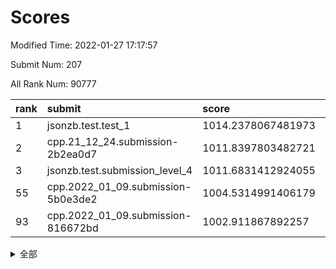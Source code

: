 # Scores

Modified Time: 2022-01-27 17:17:57

Submit Num: 207

All Rank Num: 90777

| rank |               submit               |       score        |       sigma        | pk_num |
| :--- | :--------------------------------- | :----------------- | :----------------- | :----- |
| 1    | jsonzb.test.test_1                 | 1014.2378067481973 | 0.8359216149267226 | 1755   |
| 2    | cpp.21_12_24.submission-2b2ea0d7   | 1011.8397803482721 | 0.7940538854845193 | 1755   |
| 3    | jsonzb.test.submission_level_4     | 1011.6831412924055 | 0.7790198339871206 | 1751   |
| 55   | cpp.2022_01_09.submission-5b0e3de2 | 1004.5314991406179 | 0.718097488808304  | 1753   |
| 93   | cpp.2022_01_09.submission-816672bd | 1002.911867892257  | 0.7035510753666926 | 1753   |


<details>
<summary>全部</summary>

| rank |                 submit                 |       score        |       sigma        | pk_num |
| :--- | :------------------------------------- | :----------------- | :----------------- | :----- |
| 1    | jsonzb.test.test_1                     | 1014.2378067481973 | 0.8359216149267226 | 1755   |
| 2    | cpp.21_12_24.submission-2b2ea0d7       | 1011.8397803482721 | 0.7940538854845193 | 1755   |
| 3    | jsonzb.test.submission_level_4         | 1011.6831412924055 | 0.7790198339871206 | 1751   |
| 4    | gobigger.level_3.submission_level_3_31 | 1011.5238100608937 | 0.7726907022893329 | 1752   |
| 5    | gobigger.level_3.submission_level_3_2  | 1011.5064528078507 | 0.7855098878735858 | 1752   |
| 6    | gobigger.level_3.submission_level_3_9  | 1011.4878415694419 | 0.784595019989169  | 1755   |
| 7    | gobigger.level_3.submission_level_3_8  | 1011.413869059854  | 0.7715482412995339 | 1752   |
| 8    | gobigger.level_3.submission_level_3_4  | 1011.0533686974106 | 0.7792037477171782 | 1754   |
| 9    | gobigger.level_3.submission_level_3_42 | 1010.9485656049194 | 0.771291094751316  | 1755   |
| 10   | gobigger.level_3.submission_level_3_16 | 1010.8638407738182 | 0.7763790706648069 | 1758   |
| 11   | gobigger.level_3.submission_level_3_39 | 1010.8141774005304 | 0.7505667408998424 | 1756   |
| 12   | gobigger.level_3.submission_level_3_34 | 1010.6973525175106 | 0.74387783541354   | 1753   |
| 13   | gobigger.level_3.submission_level_3_35 | 1010.6349524582763 | 0.7526560805087008 | 1758   |
| 14   | gobigger.level_3.submission_level_3_30 | 1010.6327590923219 | 0.7711576782842602 | 1751   |
| 15   | gobigger.level_3.submission_level_3_6  | 1010.6161123418123 | 0.7681480066061376 | 1757   |
| 16   | gobigger.level_3.submission_level_3_5  | 1010.5816325078487 | 0.7680585876276784 | 1754   |
| 17   | gobigger.level_3.submission_level_3_23 | 1010.5612985703473 | 0.7497915380557221 | 1756   |
| 18   | gobigger.level_3.submission_level_3_32 | 1010.4919749454328 | 0.7716134952887307 | 1756   |
| 19   | gobigger.level_3.submission_level_3_21 | 1010.488519548949  | 0.7667212735616852 | 1748   |
| 20   | gobigger.level_3.submission_level_3_49 | 1010.4410012628653 | 0.7781055941465782 | 1754   |
| 21   | gobigger.level_3.submission_level_3_20 | 1010.4345099371347 | 0.7677644346032858 | 1752   |
| 22   | gobigger.level_3.submission_level_3_29 | 1010.4298850730366 | 0.7533814118293304 | 1752   |
| 23   | gobigger.level_3.submission_level_3_13 | 1010.3047951169383 | 0.7737029322773785 | 1756   |
| 24   | gobigger.level_3.submission_level_3_27 | 1010.2750091663878 | 0.7719609232761238 | 1756   |
| 25   | gobigger.level_3.submission_level_3_33 | 1010.1662792837265 | 0.7621982428435959 | 1751   |
| 26   | gobigger.level_3.submission_level_3_37 | 1009.9987615767657 | 0.7577441593619332 | 1749   |
| 27   | gobigger.level_3.submission_level_3_0  | 1009.943278228356  | 0.7706590376970024 | 1753   |
| 28   | gobigger.level_3.submission_level_3_44 | 1009.9295588363351 | 0.7811138619687229 | 1751   |
| 29   | gobigger.level_3.submission_level_3_40 | 1009.8821452753546 | 0.7831109156460728 | 1750   |
| 30   | gobigger.level_3.submission_level_3_3  | 1009.840219555246  | 0.7479733371010936 | 1756   |
| 31   | gobigger.level_3.submission_level_3_48 | 1009.7709174500459 | 0.7860559999079982 | 1752   |
| 32   | gobigger.level_3.submission_level_3_38 | 1009.7400657649447 | 0.7548286165562604 | 1753   |
| 33   | gobigger.level_3.submission_level_3_10 | 1009.7101476433727 | 0.7594995487497129 | 1755   |
| 34   | gobigger.level_3.submission_level_3_15 | 1009.5954067342531 | 0.7448294799115082 | 1759   |
| 35   | gobigger.level_3.submission_level_3_28 | 1009.5867895629517 | 0.7616973766045334 | 1751   |
| 36   | gobigger.level_3.submission_level_3_41 | 1009.5790377239451 | 0.7550829717307938 | 1758   |
| 37   | gobigger.level_3.submission_level_3_14 | 1009.5439959133506 | 0.7594546691816674 | 1756   |
| 38   | gobigger.level_3.submission_level_3_12 | 1009.5158294434575 | 0.7614962973003758 | 1754   |
| 39   | gobigger.level_3.submission_level_3_17 | 1009.4779948302116 | 0.7505119116071151 | 1755   |
| 40   | gobigger.level_3.submission_level_3_11 | 1009.4720788783649 | 0.7338342954424365 | 1753   |
| 41   | gobigger.level_3.submission_level_3_25 | 1009.3867393863835 | 0.7559546908128764 | 1749   |
| 42   | gobigger.level_3.submission_level_3_1  | 1009.3569312521478 | 0.7484541325197206 | 1756   |
| 43   | gobigger.level_3.submission_level_3_47 | 1009.3345164203013 | 0.7480088114808026 | 1751   |
| 44   | gobigger.level_3.submission_level_3_22 | 1009.2323155801398 | 0.7570172361769867 | 1753   |
| 45   | gobigger.level_3.submission_level_3_24 | 1009.2171047128427 | 0.7309744548924251 | 1753   |
| 46   | gobigger.level_3.submission_level_3_26 | 1009.2024704576648 | 0.7517179515066181 | 1751   |
| 47   | gobigger.level_3.submission_level_3_18 | 1009.179709814536  | 0.7528004080796513 | 1754   |
| 48   | gobigger.level_3.submission_level_3_7  | 1009.1591963491543 | 0.757291403494361  | 1755   |
| 49   | gobigger.level_3.submission_level_3_45 | 1009.0022376098287 | 0.7399626792492059 | 1756   |
| 50   | gobigger.level_3.submission_level_3_43 | 1008.9683814560105 | 0.7661365473271917 | 1753   |
| 51   | gobigger.level_3.submission_level_3_36 | 1008.8589719441741 | 0.7925945196834873 | 1756   |
| 52   | gobigger.level_3.submission_level_3_19 | 1008.461936059936  | 0.7416611146235793 | 1754   |
| 53   | gobigger.level_3.submission_level_3_46 | 1008.0629340551345 | 0.7743792337075207 | 1750   |
| 54   | gobigger.level_1.submission_level_1_6  | 1005.060950670862  | 0.7147216696112021 | 1752   |
| 55   | cpp.2022_01_09.submission-5b0e3de2     | 1004.5314991406179 | 0.718097488808304  | 1753   |
| 56   | gobigger.level_1.submission_level_1_11 | 1004.4760261797064 | 0.7169071036880058 | 1758   |
| 57   | gobigger.level_1.submission_level_1_33 | 1004.4288344393524 | 0.7229356863005809 | 1755   |
| 58   | gobigger.level_1.submission_level_1_49 | 1004.4079724899246 | 0.7104430530613747 | 1755   |
| 59   | gobigger.level_1.submission_level_1_45 | 1004.3368467480942 | 0.7184114730465334 | 1755   |
| 60   | gobigger.level_1.submission_level_1_23 | 1004.318528042709  | 0.7347508280855356 | 1755   |
| 61   | gobigger.level_1.submission_level_1_16 | 1004.3095270131016 | 0.7176311786025847 | 1754   |
| 62   | gobigger.level_1.submission_level_1_30 | 1004.2230937977461 | 0.7201516075236334 | 1756   |
| 63   | gobigger.level_1.submission_level_1_26 | 1004.2156683736494 | 0.7177009328672582 | 1751   |
| 64   | gobigger.level_1.submission_level_1_39 | 1004.2112412008514 | 0.7161422386218802 | 1754   |
| 65   | gobigger.level_1.submission_level_1_5  | 1004.0200007118874 | 0.7153175434480749 | 1752   |
| 66   | gobigger.level_1.submission_level_1_3  | 1003.9786735758158 | 0.715903182506973  | 1755   |
| 67   | gobigger.level_1.submission_level_1_47 | 1003.9415843368602 | 0.7117288299390389 | 1757   |
| 68   | gobigger.level_1.submission_level_1_7  | 1003.9155821594175 | 0.7269073567567967 | 1752   |
| 69   | gobigger.level_1.submission_level_1_21 | 1003.8676706123882 | 0.720656379562142  | 1752   |
| 70   | gobigger.level_1.submission_level_1_32 | 1003.8634840509482 | 0.7195265672335359 | 1756   |
| 71   | gobigger.level_1.submission_level_1_43 | 1003.8210057356278 | 0.7084770908325283 | 1753   |
| 72   | gobigger.level_1.submission_level_1_18 | 1003.7771232611866 | 0.7129570678119146 | 1751   |
| 73   | gobigger.level_1.submission_level_1_17 | 1003.7700252173029 | 0.7297745530016178 | 1754   |
| 74   | gobigger.level_1.submission_level_1_25 | 1003.7160972520307 | 0.7110770545866109 | 1756   |
| 75   | gobigger.level_1.submission_level_1_36 | 1003.6492817253976 | 0.7213858120033786 | 1759   |
| 76   | gobigger.level_1.submission_level_1_1  | 1003.544051789582  | 0.7150420998211651 | 1754   |
| 77   | gobigger.level_1.submission_level_1_38 | 1003.5133195020314 | 0.728397847467455  | 1750   |
| 78   | gobigger.level_1.submission_level_1_28 | 1003.4775228996258 | 0.7221609815706252 | 1758   |
| 79   | gobigger.level_1.submission_level_1_2  | 1003.4372196511415 | 0.7082274997136382 | 1755   |
| 80   | gobigger.level_1.submission_level_1_20 | 1003.4174340569987 | 0.7224507442412103 | 1752   |
| 81   | gobigger.level_1.submission_level_1_22 | 1003.4036240134475 | 0.7189341280217217 | 1753   |
| 82   | gobigger.level_1.submission_level_1_44 | 1003.3948860585738 | 0.7257958545372389 | 1755   |
| 83   | gobigger.level_1.submission_level_1_15 | 1003.3505982011602 | 0.7197773476216499 | 1750   |
| 84   | gobigger.level_1.submission_level_1_37 | 1003.2888507569608 | 0.7292896069129813 | 1753   |
| 85   | gobigger.level_1.submission_level_1_40 | 1003.2221071705723 | 0.7124852968364187 | 1757   |
| 86   | gobigger.level_1.submission_level_1_14 | 1003.1355409672809 | 0.7139445202659599 | 1759   |
| 87   | gobigger.level_1.submission_level_1_24 | 1003.0765571491356 | 0.7269749700669125 | 1748   |
| 88   | gobigger.level_1.submission_level_1_48 | 1003.0584273728808 | 0.7180546160250109 | 1754   |
| 89   | gobigger.level_1.submission_level_1_31 | 1003.0186257102821 | 0.7174779814003199 | 1751   |
| 90   | gobigger.level_1.submission_level_1_42 | 1002.953700544365  | 0.7164263822829284 | 1756   |
| 91   | gobigger.level_1.submission_level_1_13 | 1002.928472274107  | 0.723929708215313  | 1751   |
| 92   | gobigger.level_1.submission_level_1_4  | 1002.9135092548385 | 0.7192978670447195 | 1755   |
| 93   | cpp.2022_01_09.submission-816672bd     | 1002.911867892257  | 0.7035510753666926 | 1753   |
| 94   | gobigger.level_1.submission_level_1_41 | 1002.7494422386675 | 0.700431116239128  | 1753   |
| 95   | gobigger.level_1.submission_level_1_10 | 1002.7167502116409 | 0.720714126087721  | 1757   |
| 96   | gobigger.level_1.submission_level_1_12 | 1002.6215451161686 | 0.7206867686562662 | 1755   |
| 97   | gobigger.level_1.submission_level_1_9  | 1002.6093575724774 | 0.7100550004465024 | 1752   |
| 98   | gobigger.level_1.submission_level_1_35 | 1002.5452258137025 | 0.7087379036224957 | 1752   |
| 99   | gobigger.level_1.submission_level_1_46 | 1002.5363408350732 | 0.7184980839198185 | 1758   |
| 100  | gobigger.level_1.submission_level_1_27 | 1002.5042869420284 | 0.7279396862655882 | 1755   |
| 101  | gobigger.level_1.submission_level_1_34 | 1002.4311235449254 | 0.7116763335599392 | 1759   |
| 102  | gobigger.level_1.submission_level_1_29 | 1002.4197314815415 | 0.7115878025975465 | 1751   |
| 103  | gobigger.level_1.submission_level_1_19 | 1002.3044005347997 | 0.706499805817481  | 1753   |
| 104  | gobigger.level_1.submission_level_1_8  | 1002.195793629103  | 0.7258542101888256 | 1758   |
| 105  | gobigger.level_1.submission_level_1_0  | 1001.9269507191858 | 0.7139346364686152 | 1755   |
| 106  | gobigger.random.submission_random_39   | 997.7232364517683  | 0.710544468661721  | 1754   |
| 107  | gobigger.random.submission_random_13   | 997.4404883893577  | 0.7032582134820361 | 1757   |
| 108  | gobigger.random.submission_random_19   | 997.2683326984857  | 0.709265437906132  | 1758   |
| 109  | gobigger.random.submission_random_35   | 997.0086919076498  | 0.7211654296188191 | 1754   |
| 110  | gobigger.random.submission_random_6    | 996.917811054706   | 0.7178283372701599 | 1755   |
| 111  | gobigger.random.submission_random_4    | 996.8571865479275  | 0.7120087546589493 | 1753   |
| 112  | gobigger.random.submission_random_47   | 996.8246940157059  | 0.7070363164772191 | 1756   |
| 113  | gobigger.random.submission_random_38   | 996.6271681940358  | 0.7054374121357485 | 1751   |
| 114  | gobigger.random.submission_random_12   | 996.561282138528   | 0.7074999574996089 | 1751   |
| 115  | gobigger.random.submission_random_28   | 996.5325774992249  | 0.7155617084917578 | 1756   |
| 116  | gobigger.random.submission_random_21   | 996.4557729110068  | 0.706977452126833  | 1759   |
| 117  | gobigger.random.submission_random_30   | 996.3659977523869  | 0.7028130553843789 | 1757   |
| 118  | gobigger.random.submission_random_14   | 996.3207452927073  | 0.7104713746411293 | 1754   |
| 119  | gobigger.random.submission_random_11   | 996.2855545812879  | 0.7023359151562768 | 1750   |
| 120  | gobigger.random.submission_random_26   | 996.2827784427581  | 0.7219053529672781 | 1755   |
| 121  | gobigger.random.submission_random_46   | 996.2331854502589  | 0.7167529984551831 | 1756   |
| 122  | gobigger.random.submission_random_45   | 996.229730499028   | 0.714539824917687  | 1756   |
| 123  | gobigger.random.submission_random_44   | 996.2295355851408  | 0.7019689609074052 | 1756   |
| 124  | gobigger.random.submission_random_34   | 996.2282101345146  | 0.7073570415789611 | 1748   |
| 125  | gobigger.random.submission_random_22   | 996.0809290998661  | 0.724163819776438  | 1756   |
| 126  | gobigger.random.submission_random_23   | 996.0803122673245  | 0.7147728397356744 | 1756   |
| 127  | gobigger.random.submission_random_31   | 996.0545430631404  | 0.707464476309169  | 1753   |
| 128  | gobigger.random.submission_random_33   | 996.0438644988031  | 0.7032572311285742 | 1755   |
| 129  | gobigger.random.submission_random_27   | 996.0265187206933  | 0.7136036533227011 | 1748   |
| 130  | gobigger.random.submission_random_49   | 995.9934676154821  | 0.7113273911328056 | 1758   |
| 131  | gobigger.random.submission_random_17   | 995.8884533958502  | 0.7082576500354612 | 1756   |
| 132  | gobigger.random.submission_random_3    | 995.867018969868   | 0.7240293749440472 | 1757   |
| 133  | gobigger.random.submission_random_5    | 995.8234897859898  | 0.7251392997769668 | 1754   |
| 134  | gobigger.random.submission_random_48   | 995.8005681593538  | 0.7099481257622339 | 1751   |
| 135  | gobigger.random.submission_random_36   | 995.7858331168615  | 0.7161896617921378 | 1755   |
| 136  | gobigger.random.submission_random_16   | 995.7450226271517  | 0.7206029766180511 | 1757   |
| 137  | gobigger.random.submission_random_37   | 995.7041070104076  | 0.7148916316539436 | 1761   |
| 138  | gobigger.random.submission_random_18   | 995.5840959545185  | 0.7069462219006768 | 1755   |
| 139  | gobigger.random.submission_random_1    | 995.5594984854412  | 0.7109370152474657 | 1755   |
| 140  | gobigger.random.submission_random_40   | 995.5526109563223  | 0.7099202732592473 | 1757   |
| 141  | gobigger.random.submission_random_32   | 995.5127928463268  | 0.7266400770461201 | 1749   |
| 142  | gobigger.random.submission_random_2    | 995.4091323892287  | 0.7102036115772927 | 1752   |
| 143  | gobigger.random.submission_random_43   | 995.4009998056576  | 0.7111937857856527 | 1757   |
| 144  | gobigger.random.submission_random_29   | 995.3824806769935  | 0.714772669855902  | 1754   |
| 145  | gobigger.random.submission_random_9    | 995.325616307474   | 0.7107074199806592 | 1754   |
| 146  | gobigger.random.submission_random_7    | 995.3040403475892  | 0.7152854490660864 | 1755   |
| 147  | gobigger.random.submission_random_42   | 995.2958530871762  | 0.7103559988683835 | 1758   |
| 148  | gobigger.random.submission_random_24   | 995.2267392357043  | 0.7209496262468673 | 1757   |
| 149  | gobigger.random.submission_random_25   | 995.1746495779764  | 0.7222420737454894 | 1758   |
| 150  | gobigger.random.submission_random_8    | 995.0540906113982  | 0.702744863794276  | 1758   |
| 151  | gobigger.random.submission_random_41   | 994.8715766364181  | 0.7214060524749762 | 1755   |
| 152  | gobigger.random.submission_random_15   | 994.7985994679667  | 0.7193583867226232 | 1755   |
| 153  | gobigger.level_2.submission_level_2_26 | 994.3979998296961  | 0.7216175728534907 | 1755   |
| 154  | gobigger.random.submission_random_10   | 994.3693689556267  | 0.7068362263401162 | 1754   |
| 155  | gobigger.random.submission_random_20   | 994.2816774451244  | 0.7175176641055566 | 1755   |
| 156  | gobigger.random.submission_random_0    | 994.0182491901928  | 0.7211840043532881 | 1744   |
| 157  | gobigger.level_2.submission_level_2_25 | 993.926392682009   | 0.7283536834481911 | 1755   |
| 158  | gobigger.level_2.submission_level_2_17 | 993.321280927918   | 0.7276442010078381 | 1756   |
| 159  | gobigger.level_2.submission_level_2_5  | 993.2707443631555  | 0.7357700609004909 | 1755   |
| 160  | gobigger.level_2.submission_level_2_23 | 993.1582335146323  | 0.7362232416132701 | 1756   |
| 161  | gobigger.level_2.submission_level_2_3  | 993.1011038511883  | 0.7240183411929115 | 1755   |
| 162  | gobigger.level_2.submission_level_2_18 | 992.8180639383556  | 0.7493523478179153 | 1752   |
| 163  | gobigger.level_2.submission_level_2_13 | 992.764250890702   | 0.7149473325951364 | 1757   |
| 164  | gobigger.level_2.submission_level_2_22 | 992.5426886210547  | 0.7559929984848254 | 1749   |
| 165  | gobigger.level_2.submission_level_2_10 | 992.5022687864235  | 0.7413184908271617 | 1752   |
| 166  | gobigger.level_2.submission_level_2_7  | 992.4096806033818  | 0.7364084806836637 | 1754   |
| 167  | gobigger.level_2.submission_level_2_9  | 992.4025762630688  | 0.7206025023136357 | 1760   |
| 168  | gobigger.level_2.submission_level_2_45 | 992.3962017355947  | 0.767495109789139  | 1755   |
| 169  | gobigger.level_2.submission_level_2_46 | 992.3866937821705  | 0.7272713626094461 | 1755   |
| 170  | gobigger.level_2.submission_level_2_12 | 992.3449535967217  | 0.7388825101626377 | 1749   |
| 171  | gobigger.level_2.submission_level_2_34 | 992.3271345658366  | 0.7454890581466025 | 1754   |
| 172  | gobigger.level_2.submission_level_2_2  | 992.2242186924328  | 0.7350723260556383 | 1757   |
| 173  | gobigger.level_2.submission_level_2_24 | 992.184617297123   | 0.7378129110845045 | 1751   |
| 174  | gobigger.level_2.submission_level_2_39 | 992.1331886445769  | 0.748112906461196  | 1755   |
| 175  | gobigger.level_2.submission_level_2_4  | 992.1020604797934  | 0.7557596780011822 | 1748   |
| 176  | gobigger.level_2.submission_level_2_11 | 992.0769351245829  | 0.7579841170179579 | 1757   |
| 177  | gobigger.level_2.submission_level_2_27 | 991.9108613696166  | 0.7560944911226836 | 1758   |
| 178  | gobigger.level_2.submission_level_2_6  | 991.8785433246848  | 0.7441610340986177 | 1757   |
| 179  | gobigger.level_2.submission_level_2_31 | 991.8723582754619  | 0.733800483797402  | 1755   |
| 180  | gobigger.level_2.submission_level_2_41 | 991.8423031134881  | 0.7417559129787594 | 1755   |
| 181  | gobigger.level_2.submission_level_2_16 | 991.8063857138196  | 0.7566340160730216 | 1753   |
| 182  | gobigger.level_2.submission_level_2_32 | 991.7421936631838  | 0.754853386772706  | 1757   |
| 183  | gobigger.level_2.submission_level_2_29 | 991.7381577667601  | 0.7335989500611168 | 1750   |
| 184  | gobigger.level_2.submission_level_2_47 | 991.6152442652287  | 0.7548257370796291 | 1758   |
| 185  | gobigger.level_2.submission_level_2_14 | 991.5482024474379  | 0.7652147181431136 | 1755   |
| 186  | gobigger.level_2.submission_level_2_1  | 991.494478940835   | 0.7593957046009454 | 1755   |
| 187  | gobigger.level_2.submission_level_2_0  | 991.4313746056376  | 0.7457911984545308 | 1755   |
| 188  | gobigger.level_2.submission_level_2_36 | 991.391844293766   | 0.7368535858902651 | 1755   |
| 189  | gobigger.level_2.submission_level_2_44 | 991.3600139360072  | 0.7526917837234075 | 1757   |
| 190  | gobigger.level_2.submission_level_2_28 | 991.3204030292118  | 0.7496291595877402 | 1751   |
| 191  | gobigger.level_2.submission_level_2_38 | 991.2545316874873  | 0.7386929933264225 | 1756   |
| 192  | gobigger.level_2.submission_level_2_37 | 991.2122555806695  | 0.7580993001763897 | 1757   |
| 193  | gobigger.level_2.submission_level_2_40 | 990.8767099423894  | 0.7890599234814257 | 1756   |
| 194  | gobigger.level_2.submission_level_2_33 | 990.8580302383494  | 0.7448436456344781 | 1747   |
| 195  | gobigger.level_2.submission_level_2_35 | 990.8052018625981  | 0.7495846519605083 | 1755   |
| 196  | gobigger.level_2.submission_level_2_30 | 990.727995221752   | 0.762841299889599  | 1752   |
| 197  | gobigger.level_2.submission_level_2_42 | 990.7092066610509  | 0.74921456625674   | 1755   |
| 198  | gobigger.level_2.submission_level_2_19 | 990.6997533546902  | 0.7893184608384501 | 1749   |
| 199  | gobigger.level_2.submission_level_2_48 | 990.61360289117    | 0.7709076002551027 | 1754   |
| 200  | gobigger.level_2.submission_level_2_49 | 990.5539873443284  | 0.7440744426550202 | 1751   |
| 201  | gobigger.level_2.submission_level_2_21 | 990.5124130581524  | 0.7568895284788683 | 1750   |
| 202  | gobigger.level_2.submission_level_2_8  | 990.3728310364376  | 0.760579606871893  | 1749   |
| 203  | gobigger.level_2.submission_level_2_43 | 990.1837997083562  | 0.7794742360746777 | 1750   |
| 204  | gobigger.level_2.submission_level_2_15 | 990.1112193385594  | 0.7547856713528871 | 1760   |
| 205  | gobigger.level_2.submission_level_2_20 | 990.0820710128799  | 0.7756800434687223 | 1752   |
| 206  | gobigger.none.submission_none_1        | 978.7436021766939  | 1.1734127172008262 | 1757   |
| 207  | gobigger.none.submission_none_0        | 975.8440094582688  | 1.3327015661127177 | 1756   |

</details>